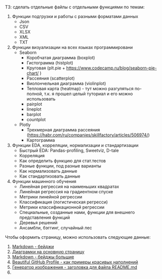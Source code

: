 ТЗ: сделать отдельные файлы с отдельными функциями по темам:

1. Функции подгрузки и работы с разными форматами данных
   * Json
   * CSV
   * XLSX
   * XML
   * TXT
2. Функции визуализации на всех языках программировани
   * Seaborn
     * Коробчатая диаграмма (boxplot)
     * Гистограмма (histplot)
     * Круговая (plt.pie + https://www.codecamp.ru/blog/seaborn-pie-chart/ )
     * Рассеяния (scatterplot)
     * Виолончельная диаграмма (violinplot)
     * Тепловая карта (heatmap) - тут можно разгуляться по-полной, т.к. я прошел целый туториал и его можно использовать
     * pairplot
     * lineplot
     * barplot
     * countplot
   * Plotly
     * Трехмерная диаграмма рассеяния (https://habr.com/ru/companies/skillfactory/articles/506974/)
     * Картограмма
3. Функции EDA, корреляции, нормализации и стандартизации
   * Быстрый EDA: Pandas-profiling, Sweetviz, D-tale
   * Корреляция 
   * Как определить функцию для стат.тестов
   * Разные функции, под разные варианты
   * Как нормализовать данные
   * Как стандартизовать данные
5. Функции машинного обучения
   * Линейная регрессия на наименьших квадратах
   * Линейная регрессия на градиентном спуске
   * Метрики линейной регрессии
   * Классификация (логистическая регресси)
   * Метрики классификационной регрессии
   * Специальные, созданные нами, функции для внешнего представления функций
   * Деревья решений
   * Ансамбли, бэггинг, случайный лес

Чтобы оформить страницу, можно использовать следующие данные: 
1. [Markdown - бейджи](https://github.com/Ileriayo/markdown-badges)
2. [Диаграмки на основную страницу](https://github.com/anuraghazra/github-readme-stats?tab=readme-ov-file)
3. [Markdown - бейджы большие](https://github.com/ziadOUA/m3-Markdown-Badges?tab=readme-ov-file)
4. [Beautiful GitHub Profile - как примеры красивых наполнений](https://github.com/rzashakeri/beautify-github-profile)
5. [Генератор изображения - заголовка для файла README.md](https://leviarista.github.io/github-profile-header-generator/)
6. []()
